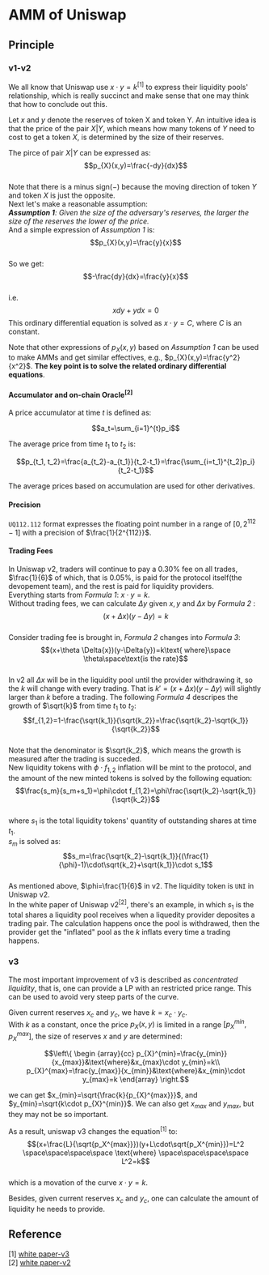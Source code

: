 # AMM of Uniswap
## Principle
### v1-v2
We all know that Uniswap use $x\cdot y=k$<sup>[1]</sup> to express their liquidity pools' relationship, which is really succinct and make sense that one may think that how to conclude out this.  

Let $x$ and $y$ denote the reserves of token X and token Y. An intuitive idea is that the price of the pair $X|Y$, which means how many tokens of $Y$ need to cost to get a token $X$, is determined by the size of their reserves.  

The pirce of pair $X|Y$ can be expressed as:  
$$p_{X}(x,y)=\frac{-dy}{dx}$$  
Note that there is a minus sign($-$) because the moving direction of token $Y$ and token $X$ is just the opposite.  
Next let's make a reasonable assumption:  
***Assumption 1**: Given the size of the adversary's reserves, the larger the size of the reserves the lower of the price.*   
And a simple expression of *Assumption 1* is:  
$$p_{X}(x,y)=\frac{y}{x}$$  
So we get:  
$$-\frac{dy}{dx}=\frac{y}{x}$$  
i.e.  
$$xdy+ydx=0$$
This ordinary differential equation is solved as $x\cdot y=C$, where $C$ is an constant.  

Note that other expressions of $p_{X}(x,y)$ based on *Assumption 1* can be used to make AMMs and get similar effectives, e.g., $p_{X}(x,y)=\frac{y^2}{x^2}$. **The key point is to solve the related ordinary differential equations**.  

#### Accumulator and on-chain Oracle<sup>[2]</sup>
A price accumulator at time $t$ is defined as:  

$$a_t=\sum_{i=1}^{t}p_i$$  

The average price from time $t_1$ to $t_2$ is:  

$$p_{t_1, t_2}=\frac{a_{t_2}-a_{t_1}}{t_2-t_1}=\frac{\sum_{i=t_1}^{t_2}p_i}{t_2-t_1}$$  

The average prices based on accumulation are used for other derivatives.  

#### Precision
`UQ112.112` format expresses the floating point number in a range of $[0, 2^{112}-1]$ with a precision of $\frac{1}{2^{112}}$.  

#### Trading Fees
In Uniswap v2, traders will continue to pay a 0.30% fee on all trades, $\frac{1}{6}$ of which, that is 0.05%, is paid for the protocol itself(the devopement team), and the rest is paid for liquidity providers.  
Everything starts from *Formula 1*: $x\cdot y=k$.  
Without trading fees, we can calculate $\Delta{y}$  given $x, y \text{ and } \Delta{x}$ by *Formula 2* :  
$$(x+\Delta{x})(y-\Delta{y})=k$$  
Consider trading fee is brought in, *Formula 2* changes into *Formula 3*:  
$$(x+\theta \Delta{x})(y-\Delta{y})=k\text{ where}\space \theta\space\text{is the rate}$$  
In v2 all $\Delta{x}$ will be in the liquidity pool until the provider withdrawing it, so the $k$ will change with every trading. That is $k'=(x+\Delta{x})(y-\Delta{y})$ will slightly larger than $k$ before a trading. The following *Formula 4* descripes the growth of $\sqrt{k}$ from time $t_1$ to $t_2$:  
$$f_{1,2}=1-\frac{\sqrt{k_1}}{\sqrt{k_2}}=\frac{\sqrt{k_2}-\sqrt{k_1}}{\sqrt{k_2}}$$  
Note that the denominator is $\sqrt{k_2}$, which means the growth is measured after the trading is succeded.  
New liquidity tokens with $\phi\cdot f_{1,2}$ inflation will be mint to the protocol, and the amount of the new minted tokens is solved by the following equation:  
$$\frac{s_m}{s_m+s_1}=\phi\cdot f_{1,2}=\phi\frac{\sqrt{k_2}-\sqrt{k_1}}{\sqrt{k_2}}$$  
where $s_1$ is the total liquidity tokens' quantity of outstanding shares at time $t_1$.  
$s_m$ is solved as:  
$$s_m=\frac{\sqrt{k_2}-\sqrt{k_1}}{(\frac{1}{\phi}-1)\cdot\sqrt{k_2}+\sqrt{k_1}}\cdot s_1$$  
As mentioned above, $\phi=\frac{1}{6}$ in v2. The liquidity token is `UNI` in Uniswap v2.  
In the white paper of Uniswap v2<sup>[2]</sup>, there's an example, in which $s_1$ is the total shares a liquidity pool receives when a liquedity provider deposites a trading pair. The calculation happens once  the pool is withdrawed, then the provider get the "inflated" pool as the $k$ inflats every time a trading happens.        

### v3
The most important improvement of v3 is described as *concentrated liquidity*, that is, one can provide a LP with an restricted price range. This can be used to avoid very steep parts of the curve.  

Given current reserves $x_{c}$ and $y_{c}$, we have $k=x_{c}\cdot y_{c}$.  
With $k$ as a constant, once the price $p_{X}(x,y)$ is limited in a range $[p_{X}^{min}, p_{X}^{max}]$, the size of reserves $x$ and $y$ are determined:  

$$\left\{ 
\begin {array}{cc}
p_{X}^{min}=\frac{y_{min}}{x_{max}}&\text{where}&x_{max}\cdot y_{min}=k\\
p_{X}^{max}=\frac{y_{max}}{x_{min}}&\text{where}&x_{min}\cdot y_{max}=k
\end{array}
\right.$$

we can get $x_{min}=\sqrt{\frac{k}{p_{X}^{max}}}$, and $y_{min}=\sqrt{k\cdot p_{X}^{min}}$. We can also get $x_{max}$ and $y_{max}$, but they may not be so important.  

As a result, uniswap v3 changes the equation<sup>[1]</sup> to:  
$$(x+\frac{L}{\sqrt{p_X^{max}}})(y+L\cdot\sqrt{p_X^{min}})=L^2 \space\space\space\space \text{where} \space\space\space\space L^2=k$$  
which is a movation of the curve $x\cdot y=k$.  

Besides, given current reserves $x_{c}$ and $y_{c}$, one can calculate the amount of liquidity he needs to provide.

## Reference
[1] [white paper-v3](https://uniswap.org/whitepaper-v3.pdf)  
[2] [white paper-v2](https://uniswap.org/whitepaper.pdf)

